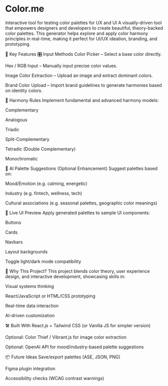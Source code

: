# Color.me
Interactive tool for testing color palettes for UX and UI
A visually-driven tool that empowers designers and developers to create beautiful, theory-backed color palettes. This generator helps explore and apply color harmony principles in real-time, making it perfect for UI/UX ideation, branding, and prototyping.

🚀 Key Features
🎛️ Input Methods
Color Picker – Select a base color directly.

Hex / RGB Input – Manually input precise color values.

Image Color Extraction – Upload an image and extract dominant colors.

Brand Color Upload – Import brand guidelines to generate harmonies based on identity colors.

🔗 Harmony Rules
Implement fundamental and advanced harmony models:

Complementary

Analogous

Triadic

Split-Complementary

Tetradic (Double Complementary)

Monochromatic

🤖 AI Palette Suggestions (Optional Enhancement)
Suggest palettes based on:

Mood/Emotion (e.g. calming, energetic)

Industry (e.g. fintech, wellness, tech)

Cultural associations (e.g. seasonal palettes, geographic color meanings)

👀 Live UI Preview
Apply generated palettes to sample UI components:

Buttons

Cards

Navbars

Layout backgrounds

Toggle light/dark mode compatibility

🧠 Why This Project?
This project blends color theory, user experience design, and interactive development, showcasing skills in:

Visual systems thinking

React/JavaScript or HTML/CSS prototyping

Real-time data interaction

AI-driven customization

🛠️ Built With
React.js + Tailwind CSS (or Vanilla JS for simpler version)

Optional: Color Thief / Vibrant.js for image color extraction

Optional: OpenAI API for mood/industry-based palette suggestions

📦 Future Ideas
Save/export palettes (ASE, JSON, PNG)

Figma plugin integration

Accessibility checks (WCAG contrast warnings)
